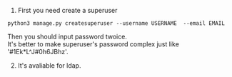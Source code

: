 1. First you need create a superuser   
```
python3 manage.py createsuperuser --username USERNAME  --email EMAIL
```
   
Then you should input password twoice.   
It's better to make superuser's password complex just like '#1Ek*L^J#0h6JBhz'.


2. It's avaliable for ldap.
